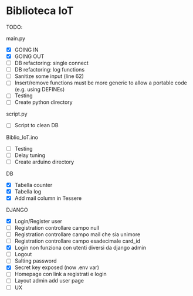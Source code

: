 # Biblioteca IoT


TODO:

main.py
- [x] GOING IN
- [x] GOING OUT
- [ ] DB refactoring: single connect
- [ ] DB refactoring: log functions
- [ ] Sanitize some input (line 62)
- [ ] Insert/remove functions must be more generic to allow a portable code (e.g. using DEFINEs)
- [ ] Testing
- [ ] Create python directory

script.py
- [ ] Script to clean DB 

Biblio_IoT.ino
- [ ] Testing
- [ ] Delay tuning
- [ ] Create arduino directory

DB
- [x] Tabella counter
- [x] Tabella log
- [x] Add mail column in Tessere

DJANGO
- [x] Login/Register user
- [ ] Registration controllare campo null
- [ ] Registration controllare campo mail che sia unimore
- [ ] Registration controllare campo esadecimale card_id
- [x] Login non funziona con utenti diversi da django admin
- [ ] Logout
- [ ] Salting password
- [x] Secret key exposed (now .env var)
- [ ] Homepage con link a registrati e login
- [ ] Layout admin add user page
- [ ] UX